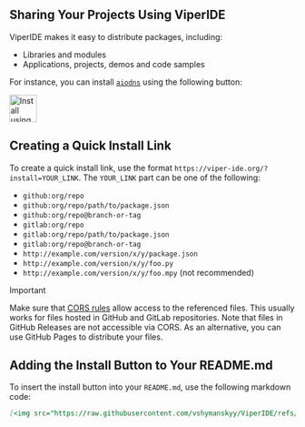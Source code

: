 
## Sharing Your Projects Using ViperIDE

ViperIDE makes it easy to distribute packages, including:

- Libraries and modules
- Applications, projects, demos and code samples

For instance, you can install [`aiodns`](https://github.com/vshymanskyy/aiodns) using the following button:

[<img src="https://raw.githubusercontent.com/vshymanskyy/ViperIDE/refs/heads/main/assets/btn_install.png" alt="Install using ViperIDE" height="48"/>](https://viper-ide.org/?install=github:vshymanskyy/aiodns)

## Creating a Quick Install Link

To create a quick install link, use the format `https://viper-ide.org/?install=YOUR_LINK`. The `YOUR_LINK` part can be one of the following:

- `github:org/repo`
- `github:org/repo/path/to/package.json`
- `github:org/repo@branch-or-tag`
- `gitlab:org/repo`
- `gitlab:org/repo/path/to/package.json`
- `gitlab:org/repo@branch-or-tag`
- `http://example.com/version/x/y/package.json`
- `http://example.com/version/x/y/foo.py`
- `http://example.com/version/x/y/foo.mpy` (not recommended)

> [!IMPORTANT]
> Make sure that [CORS rules](https://developer.mozilla.org/en-US/docs/Web/HTTP/CORS) allow access to the referenced files.
> This usually works for files hosted in GitHub and GitLab repositories.
> Note that files in GitHub Releases are not accessible via CORS. As an alternative, you can use GitHub Pages to distribute your files.

## Adding the Install Button to Your README.md

To insert the install button into your `README.md`, use the following markdown code:

```md
[<img src="https://raw.githubusercontent.com/vshymanskyy/ViperIDE/refs/heads/main/assets/btn_install.png" alt="Install using ViperIDE" height="48"/>](https://viper-ide.org/?install=YOUR_LINK)
```
